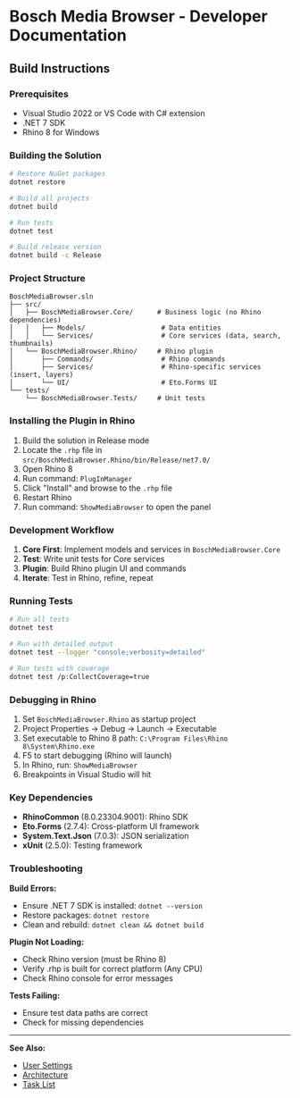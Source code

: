 # Bosch Media Browser - Developer Documentation

## Build Instructions

### Prerequisites
- Visual Studio 2022 or VS Code with C# extension
- .NET 7 SDK
- Rhino 8 for Windows

### Building the Solution

```bash
# Restore NuGet packages
dotnet restore

# Build all projects
dotnet build

# Run tests
dotnet test

# Build release version
dotnet build -c Release
```

### Project Structure

```
BoschMediaBrowser.sln
├── src/
│   ├── BoschMediaBrowser.Core/      # Business logic (no Rhino dependencies)
│   │   ├── Models/                   # Data entities
│   │   └── Services/                 # Core services (data, search, thumbnails)
│   └── BoschMediaBrowser.Rhino/     # Rhino plugin
│       ├── Commands/                 # Rhino commands
│       ├── Services/                 # Rhino-specific services (insert, layers)
│       └── UI/                       # Eto.Forms UI
└── tests/
    └── BoschMediaBrowser.Tests/     # Unit tests
```

### Installing the Plugin in Rhino

1. Build the solution in Release mode
2. Locate the `.rhp` file in `src/BoschMediaBrowser.Rhino/bin/Release/net7.0/`
3. Open Rhino 8
4. Run command: `PlugInManager`
5. Click "Install" and browse to the `.rhp` file
6. Restart Rhino
7. Run command: `ShowMediaBrowser` to open the panel

### Development Workflow

1. **Core First**: Implement models and services in `BoschMediaBrowser.Core`
2. **Test**: Write unit tests for Core services
3. **Plugin**: Build Rhino plugin UI and commands
4. **Iterate**: Test in Rhino, refine, repeat

### Running Tests

```bash
# Run all tests
dotnet test

# Run with detailed output
dotnet test --logger "console;verbosity=detailed"

# Run tests with coverage
dotnet test /p:CollectCoverage=true
```

### Debugging in Rhino

1. Set `BoschMediaBrowser.Rhino` as startup project
2. Project Properties → Debug → Launch → Executable
3. Set executable to Rhino 8 path: `C:\Program Files\Rhino 8\System\Rhino.exe`
4. F5 to start debugging (Rhino will launch)
5. In Rhino, run: `ShowMediaBrowser`
6. Breakpoints in Visual Studio will hit

### Key Dependencies

- **RhinoCommon** (8.0.23304.9001): Rhino SDK
- **Eto.Forms** (2.7.4): Cross-platform UI framework
- **System.Text.Json** (7.0.3): JSON serialization
- **xUnit** (2.5.0): Testing framework

### Troubleshooting

**Build Errors:**
- Ensure .NET 7 SDK is installed: `dotnet --version`
- Restore packages: `dotnet restore`
- Clean and rebuild: `dotnet clean && dotnet build`

**Plugin Not Loading:**
- Check Rhino version (must be Rhino 8)
- Verify .rhp is built for correct platform (Any CPU)
- Check Rhino console for error messages

**Tests Failing:**
- Ensure test data paths are correct
- Check for missing dependencies

---

**See Also:**
- [User Settings](./SETTINGS.md)
- [Architecture](../BoschMediaBrowserSpec/specs/001-rhino-media-browser/ARCHITECTURE.md)
- [Task List](../BoschMediaBrowserSpec/specs/001-rhino-media-browser/tasks.md)
